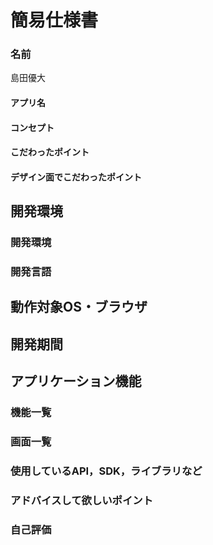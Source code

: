 # 簡易仕様書

### 名前
島田優大

#### アプリ名


#### コンセプト


#### こだわったポイント


#### デザイン面でこだわったポイント


## 開発環境
### 開発環境


### 開発言語


## 動作対象OS・ブラウザ


## 開発期間


## アプリケーション機能


### 機能一覧


### 画面一覧


### 使用しているAPI，SDK，ライブラリなど


### アドバイスして欲しいポイント


### 自己評価